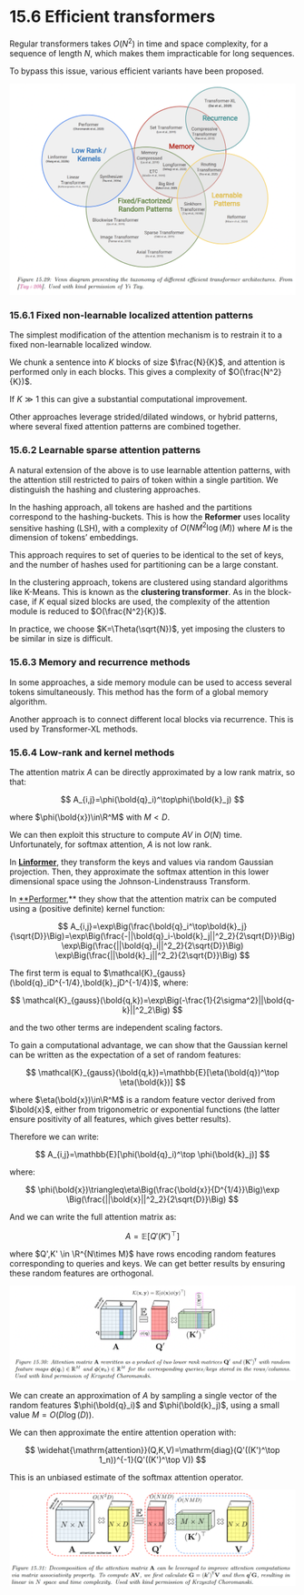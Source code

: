 # 15.6 Efficient transformers

Regular transformers takes $O(N^2)$ in time and space complexity, for a sequence of length $N$, which makes them impracticable for long sequences.

To bypass this issue, various efficient variants have been proposed.

![Screen Shot 2023-09-21 at 09.40.06.png](./Screen_Shot_2023-09-21_at_09.40.06.png)

### 15.6.1 Fixed non-learnable localized attention patterns

The simplest modification of the attention mechanism is to restrain it to a fixed non-learnable localized window.

We chunk a sentence into $K$ blocks of size $\frac{N}{K}$, and attention is performed only in each blocks. This gives a complexity of $O(\frac{N^2}{K})$.

If $K\gg 1$ this can give a substantial computational improvement.

Other approaches leverage strided/dilated windows, or hybrid patterns, where several fixed attention patterns are combined together.

### 15.6.2 Learnable sparse attention patterns

A natural extension of the above is to use learnable attention patterns, with the attention still restricted to pairs of token within a single partition. We distinguish the hashing and clustering approaches.

In the hashing approach, all tokens are hashed and the partitions correspond to the hashing-buckets. This is how the **Reformer** uses locality sensitive hashing (LSH), with a complexity of $O(NM^2\log(M))$ where $M$ is the dimension of tokens’ embeddings.

This approach requires to set of queries to be identical to the set of keys, and the number of hashes used for partitioning can be a large constant.

In the clustering approach, tokens are clustered using standard algorithms like K-Means. This is known as the **clustering transformer**. As in the block-case, if $K$ equal sized blocks are used, the complexity of the attention module is reduced to $O(\frac{N^2}{K})$.

In practice, we choose $K=\Theta(\sqrt{N})$, yet imposing the clusters to be similar in size is difficult.

### 15.6.3 Memory and recurrence methods

In some approaches, a side memory module can be used to access several tokens simultaneously.  This method has the form of a global memory algorithm.

Another approach is to connect different local blocks via recurrence. This is used by Transformer-XL methods.

### 15.6.4 Low-rank and kernel methods

The attention matrix $A$ can be directly approximated by a low rank matrix, so that:

$$
A_{i,j}=\phi(\bold{q}_i)^\top\phi(\bold{k}_j)
$$

where $\phi(\bold{x})\in\R^M$ with $M<D$.

We can then exploit this structure to compute $AV$ in $O(N)$ time. Unfortunately, for softmax attention, $A$ is not low rank.

In [**Linformer**](https://arxiv.org/abs/2006.04768), they transform the keys and values via random Gaussian projection. Then, they approximate the softmax attention in this lower dimensional space using the Johnson-Lindenstrauss Transform.

In [**Performer](https://arxiv.org/abs/2006.03555),** they show that the attention matrix can be computed using a (positive definite) kernel function:

$$
A_{i,j}=\exp\Big(\frac{\bold{q}_i^\top\bold{k}_j}{\sqrt{D}}\Big)=\exp\Big(\frac{-||\bold{q}_i-\bold{k}_j||^2_2}{2\sqrt{D}}\Big)
\exp\Big(\frac{||\bold{q}_i||^2_2}{2\sqrt{D}}\Big)
\exp\Big(\frac{||\bold{k}_j||^2_2}{2\sqrt{D}}\Big)
$$

The first term is equal to $\mathcal{K}_{gauss}(\bold{q}_iD^{-1/4},\bold{k}_jD^{-1/4})$, where:

$$
\mathcal{K}_{gauss}(\bold{q,k})=\exp\Big(-\frac{1}{2\sigma^2}||\bold{q-k}||^2_2\Big)
$$

and the two other terms are independent scaling factors.

To gain a computational advantage, we can show that the Gaussian kernel can be written as the expectation of a set of random features:

$$
\mathcal{K}_{gauss}(\bold{q,k})=\mathbb{E}[\eta(\bold{q})^\top \eta(\bold{k})]
$$

where $\eta(\bold{x})\in\R^M$ is a random feature vector derived from $\bold{x}$, either from trigonometric or exponential functions (the latter ensure positivity of all features, which gives better results).

Therefore we can write:

$$
A_{i,j}=\mathbb{E}[\phi(\bold{q}_i)^\top \phi(\bold{k}_j)]
$$

where:

$$
\phi(\bold{x})\triangleq\eta\Big(\frac{\bold{x}}{D^{1/4}}\Big)\exp \Big(\frac{||\bold{x}||^2_2}{2\sqrt{D}}\Big)
$$

And we can write the full attention matrix as:

$$
A=\mathbb{E}[Q' (K')^\top]
$$

where $Q',K' \in \R^{N\times M}$ have rows encoding random features corresponding to queries and keys. We can get better results by ensuring these random features are orthogonal.

![Screen Shot 2023-09-21 at 09.41.08.png](./Screen_Shot_2023-09-21_at_09.41.08.png)

We can create an approximation of $A$ by sampling a single vector of the random features $\phi(\bold{q}_i)$ and $\phi(\bold{k}_j)$, using a small value $M=O(D\log (D))$.

We can then approximate the entire attention operation with:

$$
\widehat{\mathrm{attention}}(Q,K,V)=\mathrm{diag}(Q'((K')^\top 1_n))^{-1}(Q'((K')^\top V))
$$

This is an unbiased estimate of the softmax attention operator.

![Screen Shot 2023-09-22 at 08.23.13.png](./Screen_Shot_2023-09-22_at_08.23.13.png)